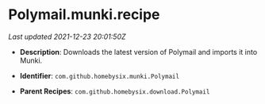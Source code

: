 # Polymail.munki.recipe

_Last updated 2021-12-23 20:01:50Z_

- **Description**: Downloads the latest version of Polymail and imports it into Munki.

- **Identifier**: `com.github.homebysix.munki.Polymail`

- **Parent Recipes**: `com.github.homebysix.download.Polymail`

